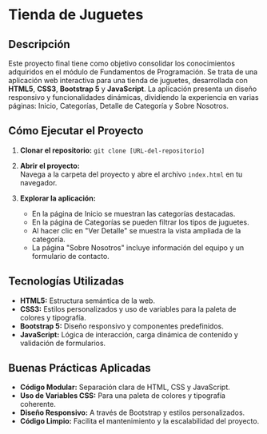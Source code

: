 # Tienda de Juguetes

## Descripción

Este proyecto final tiene como objetivo consolidar los conocimientos adquiridos en el módulo de Fundamentos de Programación. Se trata de una aplicación web interactiva para una tienda de juguetes, desarrollada con **HTML5**, **CSS3**, **Bootstrap 5** y **JavaScript**. La aplicación presenta un diseño responsivo y funcionalidades dinámicas, dividiendo la experiencia en varias páginas: Inicio, Categorías, Detalle de Categoría y Sobre Nosotros.

## Cómo Ejecutar el Proyecto

1. **Clonar el repositorio:**
   `git clone [URL-del-repositorio]`

2. **Abrir el proyecto:**  
   Navega a la carpeta del proyecto y abre el archivo `index.html` en tu navegador.

3. **Explorar la aplicación:**
   - En la página de Inicio se muestran las categorías destacadas.
   - En la página de Categorías se pueden filtrar los tipos de juguetes.
   - Al hacer clic en "Ver Detalle" se muestra la vista ampliada de la categoría.
   - La página "Sobre Nosotros" incluye información del equipo y un formulario de contacto.

## Tecnologías Utilizadas

- **HTML5:** Estructura semántica de la web.
- **CSS3:** Estilos personalizados y uso de variables para la paleta de colores y tipografía.
- **Bootstrap 5:** Diseño responsivo y componentes predefinidos.
- **JavaScript:** Lógica de interacción, carga dinámica de contenido y validación de formularios.

## Buenas Prácticas Aplicadas

- **Código Modular:** Separación clara de HTML, CSS y JavaScript.
- **Uso de Variables CSS:** Para una paleta de colores y tipografía coherente.
- **Diseño Responsivo:** A través de Bootstrap y estilos personalizados.
- **Código Limpio:** Facilita el mantenimiento y la escalabilidad del proyecto.
